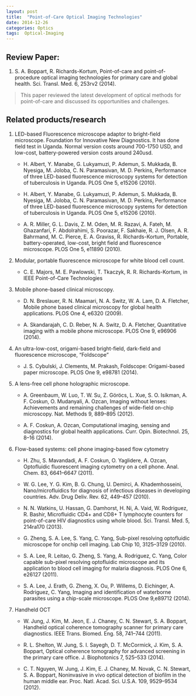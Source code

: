 ```yaml
---
layout: post
title:  "Point-of-Care Optical Imaging Technologies"
date: 2014-12-26
categories: Optics
tags:  Optical-Imaging
---
```


## Review Paper:

1. S. A. Boppart, R. Richards-Kortum, Point-of-care and point-of-procedure optical imaging technologies for primary care and global health. Sci. Transl. Med. 6, 253rv2 (2014).

> This paper reviewed the latest development of optical methods for point-of-care and discussed its opportunities and challenges.

## Related products/research

1. LED-based Fluorescence microscope adaptor to bright-field microscope. Foundation for Innovative New Diagnostics. It has done field test in Uganda. Normal version costs around 700-1750 USD, and low-cost, battery-powered version costs around 240usd.

	- H. Albert, Y. Manabe, G. Lukyamuzi, P. Ademun, S. Mukkada, B. Nyesiga, M. Joloba, C. N. Paramasivan, M. D. Perkins, Performance of three LED-based fluorescence microscopy systems for detection of tuberculosis in Uganda. PLOS One 5, e15206 (2010).

	- H. Albert, Y. Manabe, G. Lukyamuzi, P. Ademun, S. Mukkada, B. Nyesiga, M. Joloba, C. N. Paramasivan, M. D. Perkins, Performance of three LED-based fluorescence microscopy systems for detection of tuberculosis in Uganda. PLOS One 5, e15206 (2010).

	- A. R. Miller, G. L. Davis, Z. M. Oden, M. R. Razavi, A. Fateh, M. Ghazanfari, F. Abdolrahimi, S. Poorazar, F. Sakhaie, R. J. Olsen, A. R. Bahrmand, M. C. Pierce, E. A. Graviss, R. Richards-Kortum, Portable, battery-operated, low-cost, bright field and fluorescence microscope. PLOS One 5, e11890 (2010).

2. Modular, portable fluorescence microscope for white blood cell count.

	- C. E. Majors, M. E. Pawlowski, T. Tkaczyk, R. R. Richards-Kortum, in IEEE Point-of-Care Technologies

3. Mobile phone-based clinical microscopy.

	- D. N. Breslauer, R. N. Maamari, N. A. Switz, W. A. Lam, D. A. Fletcher, Mobile phone based clinical microscopy for global health applications. PLOS One 4, e6320 (2009).

	- A. Skandarajah, C. D. Reber, N. A. Switz, D. A. Fletcher, Quantitative imaging with a mobile phone microscope. PLOS One 9, e96906 (2014).

4. An ultra-low-cost, origami-based bright-field, dark-field and fluorescence microscope, “Foldscope”

	- J. S. Cybulski, J. Clements, M. Prakash, Foldscope: Origami-based paper microscope. PLOS One 9, e98781 (2014).

5. A lens-free cell phone holographic microscope.

	- A. Greenbaum, W. Luo, T. W. Su, Z. Göröcs, L. Xue, S. O. Isikman, A. F. Coskun, O. Mudanyali, A. Ozcan, Imaging without lenses: Achievements and remaining challenges of wide-field on-chip microscopy. Nat. Methods 9, 889–895 (2012).

	- A. F. Coskun, A. Ozcan, Computational imaging, sensing and diagnostics for global health applications. Curr. Opin. Biotechnol. 25, 8–16 (2014).

6. Flow-based systems: cell phone imaging-based flow cytometry

	- H. Zhu, S. Mavandadi, A. F. Coskun, O. Yaglidere, A. Ozcan, Optofluidic fluorescent imaging cytometry on a cell phone. Anal. Chem. 83, 6641–6647 (2011).

	- W. G. Lee, Y. G. Kim, B. G. Chung, U. Demirci, A. Khademhosseini, Nano/microfluidics for diagnosis of infectious diseases in developing countries. Adv. Drug Deliv. Rev. 62, 449–457 (2010).

	- N. N. Watkins, U. Hassan, G. Damhorst, H. Ni, A. Vaid, W. Rodriguez, R. Bashir, Microfluidic CD4+ and CD8+ T lymphocyte counters for point-of-care HIV diagnostics using whole blood. Sci. Transl. Med. 5, 214ra170 (2013).

	- G. Zheng, S. A. Lee, S. Yang, C. Yang, Sub-pixel resolving optofluidic microscope for onchip cell imaging. Lab Chip 10, 3125–3129 (2010).

	- S. A. Lee, R. Leitao, G. Zheng, S. Yang, A. Rodriguez, C. Yang, Color capable sub-pixel resolving optofluidic microscope and its application to blood cell imaging for malaria diagnosis. PLOS One 6, e26127 (2011).

	- S. A. Lee, J. Erath, G. Zheng, X. Ou, P. Willems, D. Eichinger, A. Rodriguez, C. Yang, Imaging and identification of waterborne parasites using a chip-scale microscope. PLOS One 9,e89712 (2014).

7. Handheld OCT

	- W. Jung, J. Kim, M. Jeon, E. J. Chaney, C. N. Stewart, S. A. Boppart, Handheld optical coherence tomography scanner for primary care diagnostics. IEEE Trans. Biomed. Eng. 58, 741–744 (2011).

	- R. L. Shelton, W. Jung, S. I. Sayegh, D. T. McCormick, J. Kim, S. A. Boppart, Optical coherence tomography for advanced screening in the primary care office. J. Biophotonics 7, 525–533 (2014).

	- C. T. Nguyen, W. Jung, J. Kim, E. J. Chaney, M. Novak, C. N. Stewart, S. A. Boppart, Noninvasive in vivo optical detection of biofilm in the human middle ear. Proc. Natl. Acad. Sci. U.S.A. 109, 9529–9534 (2012).